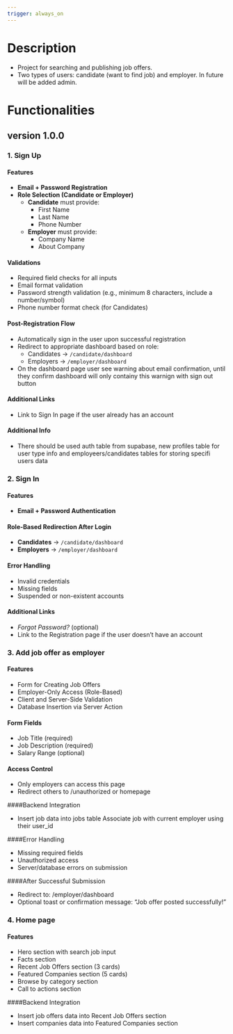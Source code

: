 ```yaml
---
trigger: always_on
---
```


# Description

- Project for searching and publishing job offers.
- Two types of users: candidate (want to find job) and employer. In future will be added admin.

# Functionalities

## version 1.0.0

### 1. Sign Up

#### Features

- **Email + Password Registration**
- **Role Selection (Candidate or Employer)**
    - **Candidate** must provide:
        - First Name
        - Last Name
        - Phone Number
    - **Employer** must provide:
        - Company Name
        - About Company

#### Validations

- Required field checks for all inputs
- Email format validation
- Password strength validation (e.g., minimum 8 characters, include a number/symbol)
- Phone number format check (for Candidates)

#### Post-Registration Flow

- Automatically sign in the user upon successful registration
- Redirect to appropriate dashboard based on role:
    - Candidates → `/candidate/dashboard`
    - Employers → `/employer/dashboard`
- On the dashboard page user see warning about email confirmation, until they confirm dashboard will only containy this warnign with sign out button

#### Additional Links

- Link to Sign In page if the user already has an account

#### Additional Info

- There should be used auth table from supabase, new profiles table for user type info and employeers/candidates tables for storing specifi users data

### 2. Sign In

#### Features

- **Email + Password Authentication**

#### Role-Based Redirection After Login

- **Candidates** → `/candidate/dashboard`
- **Employers** → `/employer/dashboard`

#### Error Handling

- Invalid credentials
- Missing fields
- Suspended or non-existent accounts

#### Additional Links

- _Forgot Password?_ (optional)
- Link to the Registration page if the user doesn’t have an account

### 3. Add job offer as employer

#### Features

- Form for Creating Job Offers
- Employer-Only Access (Role-Based)
- Client and Server-Side Validation
- Database Insertion via Server Action

#### Form Fields

- Job Title (required)
- Job Description (required)
- Salary Range (optional)

#### Access Control

- Only employers can access this page
- Redirect others to /unauthorized or homepage

####Backend Integration

- Insert job data into jobs table
  Associate job with current employer using their user_id

####Error Handling

- Missing required fields
- Unauthorized access
- Server/database errors on submission

####After Successful Submission

- Redirect to: /employer/dashboard
- Optional toast or confirmation message: “Job offer posted successfully!”

### 4. Home page

#### Features

- Hero section with search job input
- Facts section
- Recent Job Offers section (3 cards)
- Featured Companies section (5 cards)
- Browse by category section
- Call to actions section

####Backend Integration

- Insert job offers data into Recent Job Offers section
- Insert companies data into Featured Companies section
